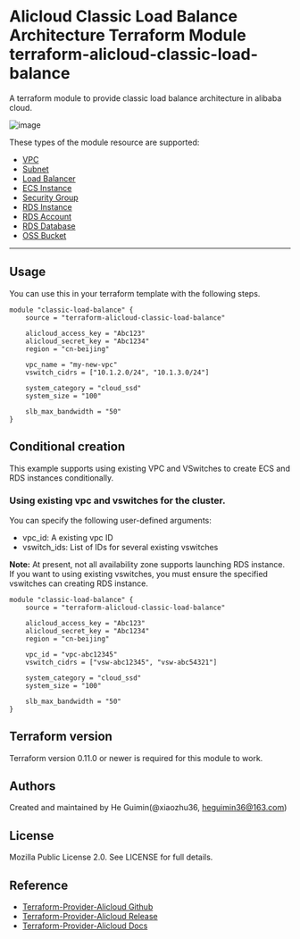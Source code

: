 Alicloud Classic Load Balance Architecture Terraform Module
terraform-alicloud-classic-load-balance
=====================================================================

A terraform module to provide classic load balance architecture in alibaba cloud.

![image](https://github.com/aliyun/terraform-alicloud-classic-load-balance/blob/master/architecture.png)

These types of the module resource are supported:

- [VPC](https://www.terraform.io/docs/providers/alicloud/r/vpc.html)
- [Subnet](https://www.terraform.io/docs/providers/alicloud/r/vswitch.html)
- [Load Balancer](https://www.terraform.io/docs/providers/alicloud/r/slb.html)
- [ECS Instance](https://www.terraform.io/docs/providers/alicloud/r/instance.html)
- [Security Group](https://www.terraform.io/docs/providers/alicloud/r/security_group.html)
- [RDS Instance](https://www.terraform.io/docs/providers/alicloud/r/db_instance.html)
- [RDS Account](https://www.terraform.io/docs/providers/alicloud/r/db_account.html)
- [RDS Database](https://www.terraform.io/docs/providers/alicloud/r/db_database.html)
- [OSS Bucket](https://www.terraform.io/docs/providers/alicloud/r/oss_bucket.html)


----------------------

Usage
-----
You can use this in your terraform template with the following steps.

```
module "classic-load-balance" {
    source = "terraform-alicloud-classic-load-balance"

    alicloud_access_key = "Abc123"
    alicloud_secret_key = "Abc1234"
    region = "cn-beijing"

    vpc_name = "my-new-vpc"
    vswitch_cidrs = ["10.1.2.0/24", "10.1.3.0/24"]

    system_category = "cloud_ssd"
    system_size = "100"

    slb_max_bandwidth = "50"
}
```

Conditional creation
--------------------
This example supports using existing VPC and VSwitches to create ECS and RDS instances conditionally.

### Using existing vpc and vswitches for the cluster.

You can specify the following user-defined arguments:

* vpc_id: A existing vpc ID
* vswitch_ids: List of IDs for several existing vswitches

**Note:** At present, not all availability zone supports launching RDS instance. If you want to using existing vswitches,
you must ensure the specified vswitches can creating RDS instance.

```
module "classic-load-balance" {
    source = "terraform-alicloud-classic-load-balance"

    alicloud_access_key = "Abc123"
    alicloud_secret_key = "Abc1234"
    region = "cn-beijing"

    vpc_id = "vpc-abc12345"
    vswitch_cidrs = ["vsw-abc12345", "vsw-abc54321"]

    system_category = "cloud_ssd"
    system_size = "100"

    slb_max_bandwidth = "50"
}
```

Terraform version
-----------------
Terraform version 0.11.0 or newer is required for this module to work.

Authors
-------
Created and maintained by He Guimin(@xiaozhu36, heguimin36@163.com)

License
-------
Mozilla Public License 2.0. See LICENSE for full details.

Reference
---------
* [Terraform-Provider-Alicloud Github](https://github.com/terraform-providers/terraform-provider-alicloud)
* [Terraform-Provider-Alicloud Release](https://releases.hashicorp.com/terraform-provider-alicloud/)
* [Terraform-Provider-Alicloud Docs](https://www.terraform.io/docs/providers/alicloud/)


